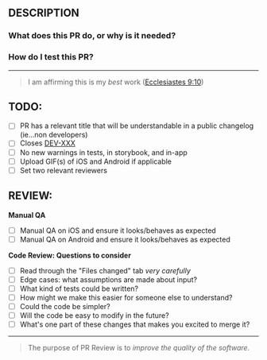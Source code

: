## DESCRIPTION

### What does this PR do, or why is it needed?

### How do I test this PR?

---

> I am affirming this is my _best_ work ([Ecclesiastes 9:10](https://www.bible.com/bible/97/ECC.9.10.MSG))

## TODO:

- [ ] PR has a relevant title that will be understandable in a public changelog (ie...non developers)
- [ ] Closes [DEV-XXX](url)
- [ ] No new warnings in tests, in storybook, and in-app
- [ ] Upload GIF(s) of iOS and Android if applicable
- [ ] Set two relevant reviewers

## REVIEW:

**Manual QA**

- [ ] Manual QA on iOS and ensure it looks/behaves as expected
- [ ] Manual QA on Android and ensure it looks/behaves as expected

**Code Review: Questions to consider**

- [ ] Read through the "Files changed" tab _very carefully_
- [ ] Edge cases: what assumptions are made about input?
- [ ] What kind of tests could be written?
- [ ] How might we make this easier for someone else to understand?
- [ ] Could the code be simpler?
- [ ] Will the code be easy to modify in the future?
- [ ] What's one part of these changes that makes you excited to merge it?

---

> The purpose of PR Review is to _improve the quality of the software._
